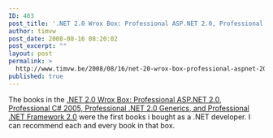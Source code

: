 ```yaml
---
ID: 403
post_title: '.NET 2.0 Wrox Box: Professional ASP.NET 2.0, Professional C# 2005, Professional .NET 2.0 Generics, and Professional .NET Framework 2.0'
author: timvw
post_date: 2008-08-16 08:20:02
post_excerpt: ""
layout: post
permalink: >
  http://www.timvw.be/2008/08/16/net-20-wrox-box-professional-aspnet-20-professional-c-2005-professional-net-20-generics-and-professional-net-framework-20/
published: true
---
```

<p>The books in the <a href="http://www.amazon.com/NET-2-0-Wrox-Box-Professional/dp/0470048409">.NET 2.0 Wrox Box: Professional ASP.NET 2.0, Professional C# 2005, Professional .NET 2.0 Generics, and Professional .NET Framework 2.0</a> were the first books i bought as a .NET developer. I can recommend each and every book in that box.</p>